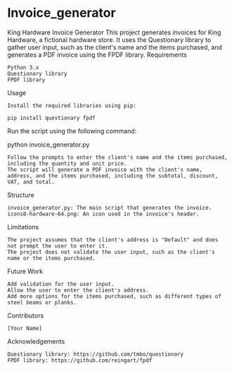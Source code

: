 # Invoice_generator

King Hardware Invoice Generator
This project generates invoices for King Hardware, a fictional hardware store. It uses the Questionary library to gather user input, such as the client's name and the items purchased, and generates a PDF invoice using the FPDF library.
Requirements

    Python 3.x
    Questionary library
    FPDF library

Usage

    Install the required libraries using pip:

    pip install questionary fpdf

Run the script using the following command:

python invoice_generator.py

    Follow the prompts to enter the client's name and the items purchased, including the quantity and unit price.
    The script will generate a PDF invoice with the client's name, address, and the items purchased, including the subtotal, discount, VAT, and total.

Structure

    invoice_generator.py: The main script that generates the invoice.
    icons8-hardware-64.png: An icon used in the invoice's header.

Limitations

    The project assumes that the client's address is "Default" and does not prompt the user to enter it.
    The project does not validate the user input, such as the client's name or the items purchased.

Future Work

    Add validation for the user input.
    Allow the user to enter the client's address.
    Add more options for the items purchased, such as different types of steel beams or planks.

Contributors

    [Your Name]

Acknowledgements

    Questionary library: https://github.com/tmbo/questionary
    FPDF library: https://github.com/reingart/fpdf



